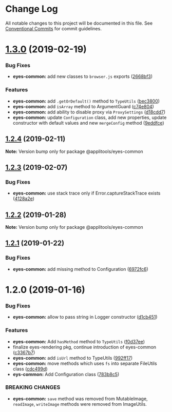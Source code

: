 # Change Log

All notable changes to this project will be documented in this file.
See [Conventional Commits](https://conventionalcommits.org) for commit guidelines.

# [1.3.0](https://github.com/applitools/eyes.sdk.javascript1/compare/@applitools/eyes-common@1.2.4...@applitools/eyes-common@1.3.0) (2019-02-19)


### Bug Fixes

* **eyes-common:** add new classes to `browser.js` exports ([2668bf3](https://github.com/applitools/eyes.sdk.javascript1/commit/2668bf3))


### Features

* **eyes-common:** add `.getOrDefault()` method to `TypeUtils` ([bec3800](https://github.com/applitools/eyes.sdk.javascript1/commit/bec3800))
* **eyes-common:** add `isArray` method to ArgumentGuard ([c74e804](https://github.com/applitools/eyes.sdk.javascript1/commit/c74e804))
* **eyes-common:** add ability to disable proxy via `ProxySettings` ([d18cdd7](https://github.com/applitools/eyes.sdk.javascript1/commit/d18cdd7))
* **eyes-common:** update `Configuration` class, add new properties, update constructor with default values and new `mergeConfig` method ([9eddfce](https://github.com/applitools/eyes.sdk.javascript1/commit/9eddfce))





## [1.2.4](https://github.com/applitools/eyes.sdk.javascript1/compare/@applitools/eyes-common@1.2.3...@applitools/eyes-common@1.2.4) (2019-02-11)

**Note:** Version bump only for package @applitools/eyes-common






## [1.2.3](https://github.com/applitools/eyes.sdk.javascript1/compare/@applitools/eyes-common@1.2.2...@applitools/eyes-common@1.2.3) (2019-02-07)


### Bug Fixes

* **eyes-common:** use stack trace only if Error.captureStackTrace exists ([4128a2e](https://github.com/applitools/eyes.sdk.javascript1/commit/4128a2e))





## [1.2.2](https://github.com/applitools/eyes.sdk.javascript1/compare/@applitools/eyes-common@1.2.1...@applitools/eyes-common@1.2.2) (2019-01-28)

**Note:** Version bump only for package @applitools/eyes-common





## [1.2.1](https://github.com/applitools/eyes.sdk.javascript1/compare/@applitools/eyes-common@1.2.0...@applitools/eyes-common@1.2.1) (2019-01-22)


### Bug Fixes

* **eyes-common:** add missing method to Configuration ([6972fc6](https://github.com/applitools/eyes.sdk.javascript1/commit/6972fc6))





# 1.2.0 (2019-01-16)


### Bug Fixes

* **eyes-common:** allow to pass string in Logger constructor ([d1cb451](https://github.com/applitools/eyes.sdk.javascript1/commit/d1cb451))


### Features

* **eyes-common:** Add `hasMethod` method to `TypeUtils` ([f0d37ee](https://github.com/applitools/eyes.sdk.javascript1/commit/f0d37ee))
* finalize eyes-rendering pkg, continue introduction of eyes-common ([c3367b7](https://github.com/applitools/eyes.sdk.javascript1/commit/c3367b7))
* **eyes-common:** add `isUrl` method to TypeUtils ([992ff17](https://github.com/applitools/eyes.sdk.javascript1/commit/992ff17))
* **eyes-common:** move methods which uses `fs` into separate FileUtils class ([cdc499d](https://github.com/applitools/eyes.sdk.javascript1/commit/cdc499d))
* **eys-common:** Add Configuration class ([783b8c5](https://github.com/applitools/eyes.sdk.javascript1/commit/783b8c5))


### BREAKING CHANGES

* **eyes-common:** `save` method was removed from MutableImage, `readImage`, `writeImage` methods were removed from ImageUtils.
